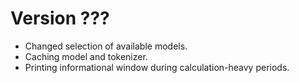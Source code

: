 # Version ???

- Changed selection of available models.
- Caching model and tokenizer.
- Printing informational window during calculation-heavy periods.